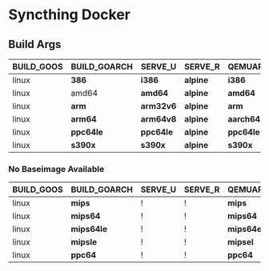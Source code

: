# Syncthing Docker

## Build Args

|BUILD_GOOS|BUILD_GOARCH|SERVE_U|SERVE_R|QEMUARCH|
|-|-|-|-|-|
|linux|**386**|**i386**|**alpine**|**i386**|
|linux|amd64|**amd64**|**alpine**|**amd64**|
|linux|**arm**|**arm32v6**|**alpine**|**arm**|
|linux|**arm64**|**arm64v8**|**alpine**|**aarch64**|
|linux|**ppc64le**|**ppc64le**|**alpine**|**ppc64le**|
|linux|**s390x**|**s390x**|**alpine**|**s390x**|

### No Baseimage Available

|BUILD_GOOS|BUILD_GOARCH|SERVE_U|SERVE_R|QEMUARCH|
|-|-|-|-|-|
|linux|**mips**|!|!|**mips**|
|linux|**mips64**|!|!|**mips64**|
|linux|**mips64le**|!|!|**mips64el**|
|linux|**mipsle**|!|!|**mipsel**|
|linux|**ppc64**|!|!|**ppc64**|
